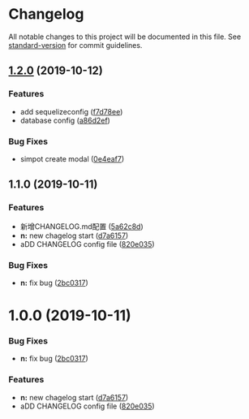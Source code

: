 # Changelog

All notable changes to this project will be documented in this file. See [standard-version](https://github.com/conventional-changelog/standard-version) for commit guidelines.

## [1.2.0](https://github.com/Jazk-Z/mini-project-server/compare/v1.1.0...v1.2.0) (2019-10-12)


### Features

* add sequelizeconfig ([f7d78ee](https://github.com/Jazk-Z/mini-project-server/commit/f7d78ee27c15b16fb85e7de39337957e993e9d58))
* database config ([a86d2ef](https://github.com/Jazk-Z/mini-project-server/commit/a86d2ef659d5b75e740a65ea0feb7298366ae464))


### Bug Fixes

* simpot create modal ([0e4eaf7](https://github.com/Jazk-Z/mini-project-server/commit/0e4eaf7bbb25679487c811091f7b35c47b5a45ff))

## 1.1.0 (2019-10-11)


### Features

* 新增CHANGELOG.md配置 ([5a62c8d](https://github.com/Jazk-Z/mini-project-server/commit/5a62c8df3203a45092a81df268c0014cfb5b9098))
* **n:** new chagelog start ([d7a6157](https://github.com/Jazk-Z/mini-project-server/commit/d7a6157c8ae02d0f00eed8028e5f026940924904))
* aDD CHANGELOG config file ([820e035](https://github.com/Jazk-Z/mini-project-server/commit/820e03599244593be66fa1cd7878a0f4ef4343ac))


### Bug Fixes

* **n:** fix bug ([2bc0317](https://github.com/Jazk-Z/mini-project-server/commit/2bc0317f9f4914c81583dc8e0168bf2bbc6e9098))

# 1.0.0 (2019-10-11)


### Bug Fixes

* **n:** fix bug ([2bc0317](https://github.com/Jazk-Z/mini-project-server/commit/2bc0317f9f4914c81583dc8e0168bf2bbc6e9098))


### Features

* **n:** new chagelog start ([d7a6157](https://github.com/Jazk-Z/mini-project-server/commit/d7a6157c8ae02d0f00eed8028e5f026940924904))
* aDD CHANGELOG config file ([820e035](https://github.com/Jazk-Z/mini-project-server/commit/820e03599244593be66fa1cd7878a0f4ef4343ac))
